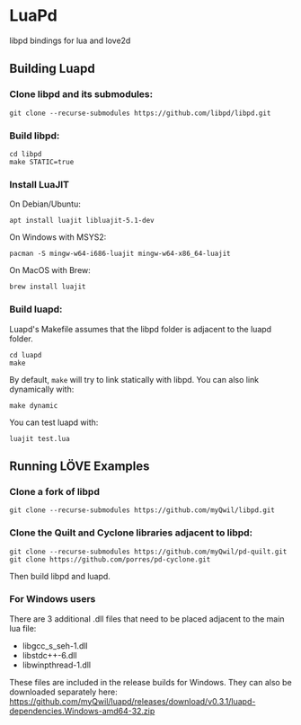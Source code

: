 # LuaPd
libpd bindings for lua and love2d

## Building Luapd

### Clone libpd and its submodules:

    git clone --recurse-submodules https://github.com/libpd/libpd.git

### Build libpd:

    cd libpd
    make STATIC=true

### Install LuaJIT

On Debian/Ubuntu:

    apt install luajit libluajit-5.1-dev

On Windows with MSYS2:

    pacman -S mingw-w64-i686-luajit mingw-w64-x86_64-luajit

On MacOS with Brew:

    brew install luajit

### Build luapd:

Luapd's Makefile assumes that the libpd folder is adjacent to the luapd folder.

    cd luapd
    make

By default, `make` will try to link statically with libpd. You can also link dynamically with:

    make dynamic

You can test luapd with:

    luajit test.lua

## Running LÖVE Examples

### Clone a fork of libpd
    git clone --recurse-submodules https://github.com/myQwil/libpd.git

### Clone the Quilt and Cyclone libraries adjacent to libpd:

    git clone --recurse-submodules https://github.com/myQwil/pd-quilt.git
    git clone https://github.com/porres/pd-cyclone.git

Then build libpd and luapd.

### For Windows users

There are 3 additional .dll files that need to be placed adjacent to the main lua file:

- libgcc_s_seh-1.dll
- libstdc++-6.dll
- libwinpthread-1.dll

These files are included in the release builds for Windows. They can also be downloaded separately here: <https://github.com/myQwil/luapd/releases/download/v0.3.1/luapd-dependencies.Windows-amd64-32.zip>
